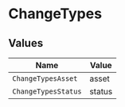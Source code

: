 # ChangeTypes


## Values

| Name                | Value               |
| ------------------- | ------------------- |
| `ChangeTypesAsset`  | asset               |
| `ChangeTypesStatus` | status              |
